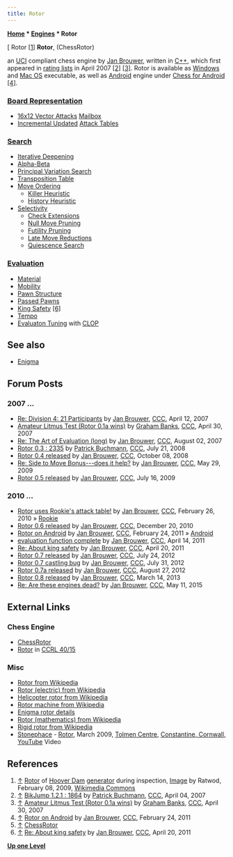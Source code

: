 ```yaml
---
title: Rotor
---
```

**[Home](Home "Home") \* [Engines](Engines "Engines") \* Rotor**



[ Rotor <a id="cite-note-1" href="#cite-ref-1">[1]</a>
**Rotor**, (ChessRotor)  

an [UCI](UCI "UCI") compliant chess engine by [Jan Brouwer](Jan_Brouwer "Jan Brouwer"), written in [C++](Cpp "Cpp"), which first appeared in [rating lists](Engine_Rating_Lists "Engine Rating Lists") in April 2007 
<a id="cite-note-2" href="#cite-ref-2">[2]</a>
<a id="cite-note-3" href="#cite-ref-3">[3]</a>.
Rotor is available as [Windows](Windows "Windows") and [Mac OS](Mac_OS "Mac OS") executable, as well as [Android](Android "Android") engine under [Chess for Android](Chess_for_Android "Chess for Android") <a id="cite-note-4" href="#cite-ref-4">[4]</a>.



### [Board Representation](Board_Representation "Board Representation")


* [16x12 Vector Attacks](Vector_Attacks#16x12 "Vector Attacks") [Mailbox](Mailbox "Mailbox")
* [Incremental Updated](Incremental_Updates "Incremental Updates") [Attack Tables](Attack_and_Defend_Maps "Attack and Defend Maps")


### [Search](Search "Search")


* [Iterative Deepening](Iterative_Deepening "Iterative Deepening")
* [Alpha-Beta](Alpha-Beta "Alpha-Beta")
* [Principal Variation Search](Principal_Variation_Search "Principal Variation Search")
* [Transposition Table](Transposition_Table "Transposition Table")
* [Move Ordering](Move_Ordering "Move Ordering")
	+ [Killer Heuristic](Killer_Heuristic "Killer Heuristic")
	+ [History Heuristic](History_Heuristic "History Heuristic")
* [Selectivity](Selectivity "Selectivity")
	+ [Check Extensions](Check_Extensions "Check Extensions")
	+ [Null Move Pruning](Null_Move_Pruning "Null Move Pruning")
	+ [Futility Pruning](Futility_Pruning "Futility Pruning")
	+ [Late Move Reductions](Late_Move_Reductions "Late Move Reductions")
	+ [Quiescence Search](Quiescence_Search "Quiescence Search")


### [Evaluation](Evaluation "Evaluation")


* [Material](Material "Material")
* [Mobility](Mobility "Mobility")
* [Pawn Structure](Pawn_Structure "Pawn Structure")
* [Passed Pawns](Passed_Pawn "Passed Pawn")
* [King Safety](King_Safety "King Safety") <a id="cite-note-6" href="#cite-ref-6">[6]</a>
* [Tempo](Tempo "Tempo")
* [Evaluaton Tuning](Automated_Tuning "Automated Tuning") with [CLOP](CLOP "CLOP")


## See also


* [Enigma](Enigma "Enigma")


## Forum Posts


### 2007 ...


* [Re: Division 4: 21 Participants](http://www.talkchess.com/forum3/viewtopic.php?f=6&t=12985&start=3) by [Jan Brouwer](Jan_Brouwer "Jan Brouwer"), [CCC](CCC "CCC"), April 12, 2007
* [Amateur Litmus Test (Rotor 0.1a wins)](http://www.talkchess.com/forum3/viewtopic.php?f=6&t=13481) by [Graham Banks](Graham_Banks "Graham Banks"), [CCC](CCC "CCC"), April 30, 2007
* [Re: The Art of Evaluation (long)](http://www.talkchess.com/forum3/viewtopic.php?f=7&t=15504&start=9) by [Jan Brouwer](Jan_Brouwer "Jan Brouwer"), [CCC](CCC "CCC"), August 02, 2007
* [Rotor 0.3 : 2335](http://www.talkchess.com/forum3/viewtopic.php?f=6&t=22479) by [Patrick Buchmann](Patrick_Buchmann "Patrick Buchmann"), [CCC](CCC "CCC"), July 21, 2008
* [Rotor 0.4 released](http://www.talkchess.com/forum3/viewtopic.php?f=2&t=24267) by [Jan Brouwer](Jan_Brouwer "Jan Brouwer"), [CCC](CCC "CCC"), October 08, 2008
* [Re: Side to Move Bonus---does it help?](http://www.talkchess.com/forum3/viewtopic.php?f=7&t=28167&start=3) by [Jan Brouwer](Jan_Brouwer "Jan Brouwer"), [CCC](CCC "CCC"), May 29, 2009
* [Rotor 0.5 released](http://www.talkchess.com/forum3/viewtopic.php?f=2&t=28986) by [Jan Brouwer](Jan_Brouwer "Jan Brouwer"), [CCC](CCC "CCC"), July 16, 2009


### 2010 ...


* [Rotor uses Rookie's attack table!](http://www.talkchess.com/forum3/viewtopic.php?f=7&t=32925) by [Jan Brouwer](Jan_Brouwer "Jan Brouwer"), [CCC](CCC "CCC"), February 26, 2010 » [Rookie](Rookie "Rookie")
* [Rotor 0.6 released](http://www.talkchess.com/forum3/viewtopic.php?f=2&t=37192) by [Jan Brouwer](Jan_Brouwer "Jan Brouwer"), [CCC](CCC "CCC"), December 20, 2010
* [Rotor on Android](http://www.talkchess.com/forum3/viewtopic.php?f=2&t=38202) by [Jan Brouwer](Jan_Brouwer "Jan Brouwer"), [CCC](CCC "CCC"), February 24, 2011 » [Android](Android "Android")
* [evaluation function complete](http://www.talkchess.com/forum3/viewtopic.php?f=7&t=38751) by [Jan Brouwer](Jan_Brouwer "Jan Brouwer"), [CCC](CCC "CCC"), April 14, 2011
* [Re: About king safety](http://www.talkchess.com/forum3/viewtopic.php?f=7&t=38756&start=4) by [Jan Brouwer](Jan_Brouwer "Jan Brouwer"), [CCC](CCC "CCC"), April 20, 2011
* [Rotor 0.7 released](http://www.talkchess.com/forum3/viewtopic.php?f=2&t=44564) by [Jan Brouwer](Jan_Brouwer "Jan Brouwer"), [CCC](CCC "CCC"), July 24, 2012
* [Rotor 0.7 castling bug](http://www.talkchess.com/forum3/viewtopic.php?f=2&t=44646) by [Jan Brouwer](Jan_Brouwer "Jan Brouwer"), [CCC](CCC "CCC"), July 31, 2012
* [Rotor 0.7a released](http://www.talkchess.com/forum3/viewtopic.php?f=2&t=44920) by [Jan Brouwer](Jan_Brouwer "Jan Brouwer"), [CCC](CCC "CCC"), August 27, 2012
* [Rotor 0.8 released](http://www.talkchess.com/forum3/viewtopic.php?f=2&t=47510) by [Jan Brouwer](Jan_Brouwer "Jan Brouwer"), [CCC](CCC "CCC"), March 14, 2013
* [Re: Are these engines dead?](http://www.talkchess.com/forum3/viewtopic.php?f=2&t=56300&start=1) by [Jan Brouwer](Jan_Brouwer "Jan Brouwer"), [CCC](CCC "CCC"), May 11, 2015


## External Links


### Chess Engine


* [ChessRotor](https://sites.google.com/site/chessrotor/)
* [Rotor](http://ccrl.chessdom.com/ccrl/4040/cgi/compare_engines.cgi?family=Rotor&print=Rating+list&print=Results+table&print=LOS+table&print=Ponder+hit+table&print=Eval+difference+table&print=Comopp+gamenum+table&print=Overlap+table&print=Score+with+common+opponents) in [CCRL 40/15](CCRL "CCRL")


### Misc


* [Rotor from Wikipedia](https://en.wikipedia.org/wiki/Rotor)
* [Rotor (electric) from Wikipedia](https://en.wikipedia.org/wiki/Rotor_(electric))
* [Helicopter rotor from Wikipedia](https://en.wikipedia.org/wiki/Helicopter_rotor)
* [Rotor machine from Wikipedia](https://en.wikipedia.org/wiki/Rotor_machine)
* [Enigma rotor details](https://en.wikipedia.org/wiki/Enigma_rotor_details)
* [Rotor (mathematics) from Wikipedia](https://en.wikipedia.org/wiki/Rotor_(mathematics))
* [Rigid rotor from Wikipedia](https://en.wikipedia.org/wiki/Rigid_rotor)
* [Stonephace](https://en.wikipedia.org/wiki/Stonephace) - [Rotor](https://www.discogs.com/Stonephace-Stonephace/master/2617), March 2009, [Tolmen Centre](https://tolmencentre.co.uk/), [Constantine, Cornwall](https://en.wikipedia.org/wiki/Constantine,_Cornwall), [YouTube](https://en.wikipedia.org/wiki/YouTube) Video


 
## References


1. <a id="cite-ref-1" href="#cite-note-1">↑</a> [Rotor](https://en.wikipedia.org/wiki/Rotor_(electric)) of [Hoover Dam](https://en.wikipedia.org/wiki/Hoover_Dam) [generator](https://en.wikipedia.org/wiki/Electric_generator) during inspection, [Image](https://commons.wikimedia.org/wiki/File:Hoover_dam_rotor.jpg) by Ratwod, February 08, 2009, [Wikimedia Commons](https://en.wikipedia.org/wiki/Wikimedia_Commons)
2. <a id="cite-ref-2" href="#cite-note-2">↑</a> [BikJump 1.2.1 : 1864](http://www.talkchess.com/forum3/viewtopic.php?f=6&t=12868) by [Patrick Buchmann](Patrick_Buchmann "Patrick Buchmann"), [CCC](CCC "CCC"), April 04, 2007
3. <a id="cite-ref-3" href="#cite-note-3">↑</a> [Amateur Litmus Test (Rotor 0.1a wins)](http://www.talkchess.com/forum3/viewtopic.php?f=6&t=13481) by [Graham Banks](Graham_Banks "Graham Banks"), [CCC](CCC "CCC"), April 30, 2007
4. <a id="cite-ref-4" href="#cite-note-4">↑</a> [Rotor on Android](http://www.talkchess.com/forum3/viewtopic.php?f=2&t=38202) by [Jan Brouwer](Jan_Brouwer "Jan Brouwer"), [CCC](CCC "CCC"), February 24, 2011
5. <a id="cite-ref-5" href="#cite-note-5">↑</a> [ChessRotor](https://sites.google.com/site/chessrotor/)
6. <a id="cite-ref-6" href="#cite-note-6">↑</a> [Re: About king safety](http://www.talkchess.com/forum3/viewtopic.php?f=7&t=38756&start=4) by [Jan Brouwer](Jan_Brouwer "Jan Brouwer"), [CCC](CCC "CCC"), April 20, 2011

**[Up one Level](Engines "Engines")**







 
